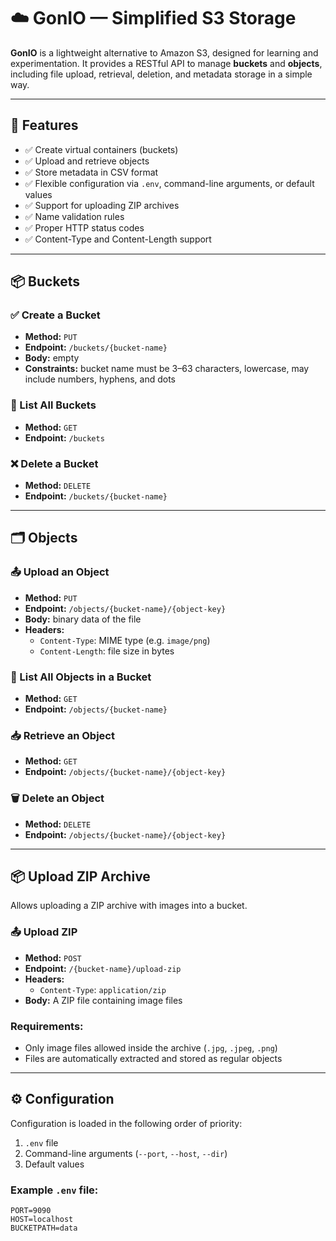 # ☁️ GonIO — Simplified S3 Storage

**GonIO** is a lightweight alternative to Amazon S3, designed for learning and experimentation. It provides a RESTful API to manage **buckets** and **objects**, including file upload, retrieval, deletion, and metadata storage in a simple way.

---

## 🔧 Features

- ✅ Create virtual containers (buckets)
- ✅ Upload and retrieve objects
- ✅ Store metadata in CSV format
- ✅ Flexible configuration via `.env`, command-line arguments, or default values
- ✅ Support for uploading ZIP archives
- ✅ Name validation rules
- ✅ Proper HTTP status codes
- ✅ Content-Type and Content-Length support

---

## 📦 Buckets

### ✅ Create a Bucket
- **Method:** `PUT`
- **Endpoint:** `/buckets/{bucket-name}`
- **Body:** empty
- **Constraints:** bucket name must be 3–63 characters, lowercase, may include numbers, hyphens, and dots

### 📄 List All Buckets
- **Method:** `GET`
- **Endpoint:** `/buckets`

### ❌ Delete a Bucket
- **Method:** `DELETE`
- **Endpoint:** `/buckets/{bucket-name}`

---

## 🗂️ Objects

### 📤 Upload an Object
- **Method:** `PUT`
- **Endpoint:** `/objects/{bucket-name}/{object-key}`
- **Body:** binary data of the file
- **Headers:**
  - `Content-Type`: MIME type (e.g. `image/png`)
  - `Content-Length`: file size in bytes

### 📄 List All Objects in a Bucket
- **Method:** `GET`
- **Endpoint:** `/objects/{bucket-name}`

### 📥 Retrieve an Object
- **Method:** `GET`
- **Endpoint:** `/objects/{bucket-name}/{object-key}`

### 🗑️ Delete an Object
- **Method:** `DELETE`
- **Endpoint:** `/objects/{bucket-name}/{object-key}`

---

## 📦 Upload ZIP Archive

Allows uploading a ZIP archive with images into a bucket.

### 📤 Upload ZIP
- **Method:** `POST`
- **Endpoint:** `/{bucket-name}/upload-zip`
- **Headers:**
  - `Content-Type`: `application/zip`
- **Body:** A ZIP file containing image files

### Requirements:
- Only image files allowed inside the archive (`.jpg`, `.jpeg`, `.png`)
- Files are automatically extracted and stored as regular objects

---

## ⚙️ Configuration

Configuration is loaded in the following order of priority:

1. `.env` file
2. Command-line arguments (`--port`, `--host`, `--dir`)
3. Default values

### Example `.env` file:
```env
PORT=9090
HOST=localhost
BUCKETPATH=data
